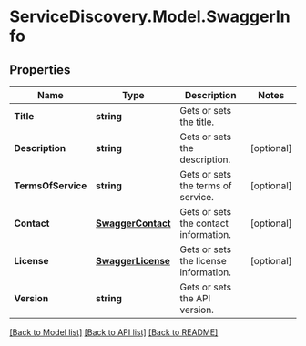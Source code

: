# ServiceDiscovery.Model.SwaggerInfo
## Properties

Name | Type | Description | Notes
------------ | ------------- | ------------- | -------------
**Title** | **string** | Gets or sets the title. | 
**Description** | **string** | Gets or sets the description. | [optional] 
**TermsOfService** | **string** | Gets or sets the terms of service. | [optional] 
**Contact** | [**SwaggerContact**](SwaggerContact.md) | Gets or sets the contact information. | [optional] 
**License** | [**SwaggerLicense**](SwaggerLicense.md) | Gets or sets the license information. | [optional] 
**Version** | **string** | Gets or sets the API version. | 

[[Back to Model list]](../README.md#documentation-for-models) [[Back to API list]](../README.md#documentation-for-api-endpoints) [[Back to README]](../README.md)


